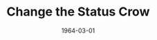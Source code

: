 ---
title: Change the Status Crow
featured: change-the-status-crow.jpg
featuredAlt: Boycott flyer
layout: "tc-single"
hasContentInGallery: true
date: 1964-03-01
---